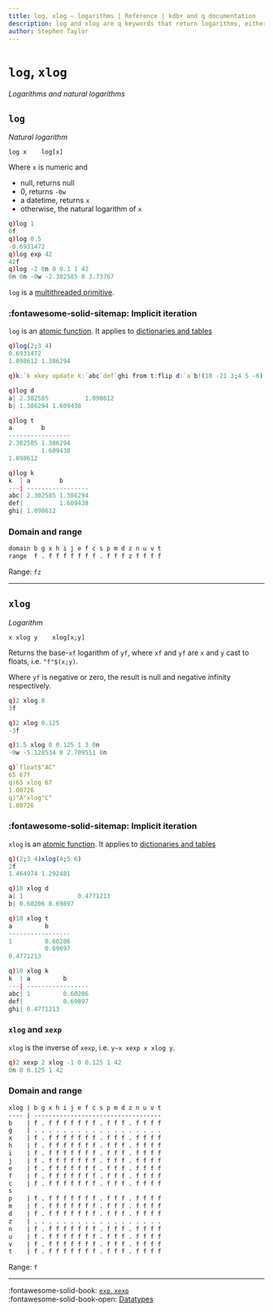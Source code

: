 ```yaml
---
title: log, xlog – logarithms | Reference | kdb+ and q documentation
description: log and xlog are q keywords that return logarithms, either natural or to a specified base.
author: Stephen Taylor
---
```

# `log`, `xlog`

_Logarithms and natural logarithms_



## `log`

_Natural logarithm_

```syntax
log x    log[x]
```

Where `x` is numeric and 

-   null, returns null
-   0, returns `-0w`
-   a datetime, returns `x`
-   otherwise, the natural logarithm of `x`

```q
q)log 1
0f
q)log 0.5
-0.6931472
q)log exp 42
42f
q)log -2 0n 0 0.1 1 42
0n 0n -0w -2.302585 0 3.73767
```

`log` is a [multithreaded primitive](../kb/mt-primitives.md).


### :fontawesome-solid-sitemap: Implicit iteration

`log` is an [atomic function](../basics/atomic.md).
It applies to [dictionaries and tables](../basics/math.md#dictionaries-and-tables)

```q
q)log(2;3 4)
0.6931472
1.098612 1.386294

q)k:`k xkey update k:`abc`def`ghi from t:flip d:`a`b!(10 -21 3;4 5 -6)

q)log d
a| 2.302585          1.098612
b| 1.386294 1.609438

q)log t
a        b
-----------------
2.302585 1.386294
         1.609438
1.098612

q)log k
k  | a        b
---| -----------------
abc| 2.302585 1.386294
def|          1.609438
ghi| 1.098612
```


### Domain and range

```txt
domain b g x h i j e f c s p m d z n u v t
range  f . f f f f f f f . f f f z f f f f
```

Range: `fz`



----
## `xlog`

_Logarithm_

```syntax
x xlog y    xlog[x;y]
```

Returns the base-`xf` logarithm of `yf`, where `xf` and `yf` are `x` and `y` cast to floats, i.e. `"f"$(x;y)`.

Where `yf` is negative or zero, the result is null and negative infinity respectively.

```q
q)2 xlog 8
3f

q)2 xlog 0.125
-3f

q)1.5 xlog 0 0.125 1 3 0n
-0w -5.128534 0 2.709511 0n

q)`float$"AC"
65 67f
q)65 xlog 67
1.00726
q)"A"xlog"C"
1.00726
```


### :fontawesome-solid-sitemap: Implicit iteration

`xlog` is an [atomic function](../basics/atomic.md).
It applies to [dictionaries and tables](../basics/math.md#dictionaries-and-tables)

```q
q)(2;3 4)xlog(4;5 6)
2f
1.464974 1.292481

q)10 xlog d
a| 1               0.4771213
b| 0.60206 0.69897

q)10 xlog t
a         b
-----------------
1         0.60206
          0.69897
0.4771213

q)10 xlog k
k  | a         b
---| -----------------
abc| 1         0.60206
def|           0.69897
ghi| 0.4771213
```


### `xlog` and `xexp`

`xlog` is the inverse of `xexp`, i.e. `y~x xexp x xlog y`.

```q
q)2 xexp 2 xlog -1 0 0.125 1 42
0n 0 0.125 1 42
```


### Domain and range

```txt
xlog | b g x h i j e f c s p m d z n u v t
---- | -----------------------------------
b    | f . f f f f f f f . f f f . f f f f
g    | . . . . . . . . . . . . . . . . . .
x    | f . f f f f f f f . f f f . f f f f
h    | f . f f f f f f f . f f f . f f f f
i    | f . f f f f f f f . f f f . f f f f
j    | f . f f f f f f f . f f f . f f f f
e    | f . f f f f f f f . f f f . f f f f
f    | f . f f f f f f f . f f f . f f f f
c    | f . f f f f f f f . f f f . f f f f
s
p    | f . f f f f f f f . f f f . f f f f
m    | f . f f f f f f f . f f f . f f f f
d    | f . f f f f f f f . f f f . f f f f
z    | . . . . . . . . . . . . . . . . . .
n    | f . f f f f f f f . f f f . f f f f
u    | f . f f f f f f f . f f f . f f f f
v    | f . f f f f f f f . f f f . f f f f
t    | f . f f f f f f f . f f f . f f f f
```

Range: `f`

----
:fontawesome-solid-book: 
[`exp`, `xexp`](exp.md)
<br>
:fontawesome-solid-book-open: 
[Datatypes](../basics/datatypes.md)

